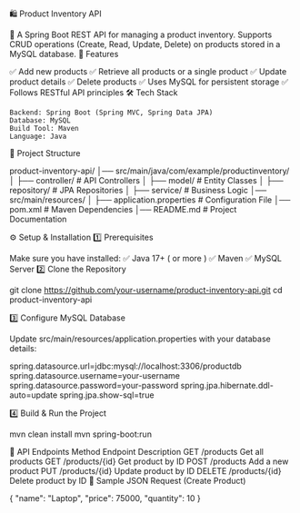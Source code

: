 🛍️ Product Inventory API

📌 A Spring Boot REST API for managing a product inventory.
Supports CRUD operations (Create, Read, Update, Delete) on products stored in a MySQL database.
🚀 Features

✅ Add new products
✅ Retrieve all products or a single product
✅ Update product details
✅ Delete products
✅ Uses MySQL for persistent storage
✅ Follows RESTful API principles
🛠️ Tech Stack

    Backend: Spring Boot (Spring MVC, Spring Data JPA)
    Database: MySQL
    Build Tool: Maven
    Language: Java

📂 Project Structure

product-inventory-api/
│── src/main/java/com/example/productinventory/
│   ├── controller/   # API Controllers
│   ├── model/        # Entity Classes
│   ├── repository/   # JPA Repositories
│   ├── service/      # Business Logic
│── src/main/resources/
│   ├── application.properties  # Configuration File
│── pom.xml  # Maven Dependencies
│── README.md  # Project Documentation

⚙️ Setup & Installation
1️⃣ Prerequisites

Make sure you have installed:
✅ Java 17+ ( or more )
✅ Maven
✅ MySQL Server
2️⃣ Clone the Repository

git clone https://github.com/your-username/product-inventory-api.git
cd product-inventory-api

3️⃣ Configure MySQL Database

Update src/main/resources/application.properties with your database details:

spring.datasource.url=jdbc:mysql://localhost:3306/productdb
spring.datasource.username=your-username
spring.datasource.password=your-password
spring.jpa.hibernate.ddl-auto=update
spring.jpa.show-sql=true

4️⃣ Build & Run the Project

mvn clean install
mvn spring-boot:run

📌 API Endpoints
Method	Endpoint	Description
GET	/products	Get all products
GET	/products/{id}	Get product by ID
POST	/products	Add a new product
PUT	/products/{id}	Update product by ID
DELETE	/products/{id}	Delete product by ID
📝 Sample JSON Request (Create Product)

{
  "name": "Laptop",
  "price": 75000,
  "quantity": 10
}
